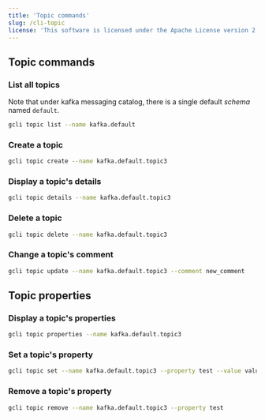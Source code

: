 ```yaml
---
title: 'Topic commands'
slug: /cli-topic
license: 'This software is licensed under the Apache License version 2.'
---
```


## Topic commands 

### List all topics

Note that under kafka messaging catalog, there is a single default *schema* named `default`.

```bash
gcli topic list --name kafka.default
```

### Create a topic

```bash
gcli topic create --name kafka.default.topic3
```

### Display a topic's details

```bash
gcli topic details --name kafka.default.topic3
```

### Delete a topic

```bash
gcli topic delete --name kafka.default.topic3
```

### Change a topic's comment

```bash
gcli topic update --name kafka.default.topic3 --comment new_comment
```

## Topic properties

### Display a topic's properties

```bash
gcli topic properties --name kafka.default.topic3
```

### Set a topic's property

```bash
gcli topic set --name kafka.default.topic3 --property test --value value
```

### Remove a topic's property

```bash
gcli topic remove --name kafka.default.topic3 --property test
```

